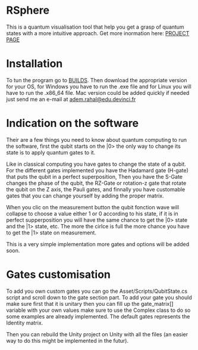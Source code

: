 # RSphere
This is a quantum visualisation tool that help you get a grasp of quantum states with a more intuitive approach. Get more inormation here: [PROJECT PAGE](https://dvic.devinci.fr/project/RSphere)

# Installation

To tun the program go to [BUILDS](https://drive.google.com/drive/folders/171hFvPjeD_OJeHCSoSJDhymYpGQsjr3h?usp=sharing). 
Then download the appropriate version for your OS, for Windows you have to run the .exe file and for Linux you will have to run the .x86_64 file.
Mac version could be added quickly if needed just send me an e-mail at adem.rahal@edu.devinci.fr

# Indication on the software

Their are a few things you need to know about quantum computing to run the software, first the qubit starts on the |0> the only way to change its state is to apply quantum gates to it. 

Like in classical computing you have gates to change the state of a qubit. For the different gates implemented you have the Hadamard gate (H-gate) that puts the qubit in a perfect superposition, Then you have the S-Gate changes the phase of the qubit, the RZ-Gate or rotation-z gate that rotate the qubit on the Z axis, the Pauli gates, and finnally you have customable gates that you can change yourself by adding the proper matrix.

When you clic on the measurement button the qubit fonction wave will collapse to choose a value either 1 or 0 according to his state, if it is in perfect supperposition you will have the same chance to get the |0> state and the |1> state, etc. The more the cirlce is full the more chance you have to get the |1> state on measurement.

This is a very simple implementation more gates and options will be added soon.

# Gates customisation

To add you own custom gates you can go the Asset/Scripts/QubitState.cs script and scroll down to the gate section part. To add your gate you should make sure first that it is unitary then you can fill up the gate_matrix[] variable with your own values make sure to use the Complex class to do so some examples are already implemented. The default gates represents the Identity matrix.

Then you can rebuild the Unity project on Unity with all the files (an easier way to do this might be implemented in the futur).
